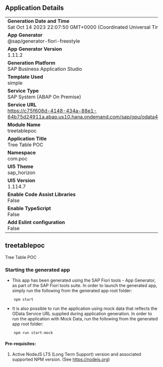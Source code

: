 ## Application Details
|               |
| ------------- |
|**Generation Date and Time**<br>Sat Oct 14 2023 22:07:50 GMT+0000 (Coordinated Universal Time)|
|**App Generator**<br>@sap/generator-fiori-freestyle|
|**App Generator Version**<br>1.11.2|
|**Generation Platform**<br>SAP Business Application Studio|
|**Template Used**<br>simple|
|**Service Type**<br>SAP System (ABAP On Premise)|
|**Service URL**<br>https://c75f608d-4148-434a-88e1-64b75d24911a.abap.us10.hana.ondemand.com/sap/opu/odata4/sap/zak_poc_so_sb/srvd/sap/zak_poc_so_sd/0001/
|**Module Name**<br>treetablepoc|
|**Application Title**<br>Tree Table POC|
|**Namespace**<br>com.poc|
|**UI5 Theme**<br>sap_horizon|
|**UI5 Version**<br>1.114.7|
|**Enable Code Assist Libraries**<br>False|
|**Enable TypeScript**<br>False|
|**Add Eslint configuration**<br>False|

## treetablepoc

Tree Table POC

### Starting the generated app

-   This app has been generated using the SAP Fiori tools - App Generator, as part of the SAP Fiori tools suite.  In order to launch the generated app, simply run the following from the generated app root folder:

```
    npm start
```

- It is also possible to run the application using mock data that reflects the OData Service URL supplied during application generation.  In order to run the application with Mock Data, run the following from the generated app root folder:

```
    npm run start-mock
```

#### Pre-requisites:

1. Active NodeJS LTS (Long Term Support) version and associated supported NPM version.  (See https://nodejs.org)


